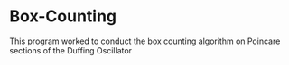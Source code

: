 # Box-Counting
This program worked to conduct the box counting algorithm on Poincare sections of the Duffing Oscillator
